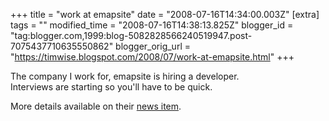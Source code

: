 +++
title = "work at emapsite"
date = "2008-07-16T14:34:00.003Z"
[extra]
tags = ""
modified_time = "2008-07-16T14:38:13.825Z"
blogger_id = "tag:blogger.com,1999:blog-5082828566240519947.post-7075437710635550862"
blogger_orig_url = "https://timwise.blogspot.com/2008/07/work-at-emapsite.html"
+++

The company I work for, emapsite is hiring a developer.  
Interviews are starting so you'll have to be quick.  

More details available on their [news item](http://www.emapsite.com/news/viewnews.aspx?story=160).
